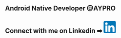 ## Android Native Developer @AYPRO

## Connect with me on Linkedin  ➡  [<img src='linkedin.png' alt='linkedin' height='40'>](https://www.linkedin.com/in/tuna-%C3%BCnsal-183679167)
